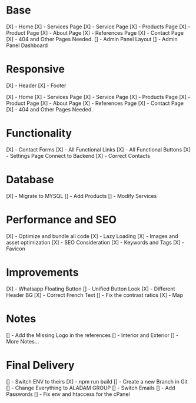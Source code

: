 # Base

[X] - Home
[X] - Services Page
[X] - Service Page
[X] - Products Page
[X] - Product Page
[X] - About Page
[X] - References Page
[X] - Contact Page
[X] - 404 and Other Pages Needed.
[] - Admin Panel Layout
[] - Admin Panel Dashboard

# Responsive

[X] - Header
[X] - Footer

[X] - Home
[X] - Services Page
[X] - Service Page
[X] - Products Page
[X] - Product Page
[X] - About Page
[X] - References Page
[X] - Contact Page
[X] - 404 and Other Pages Needed.

# Functionality

[X] - Contact Forms
[X] - All Functional Links
[X] - All Functional Buttons
[X] - Settings Page Connect to Backend
[X] - Correct Contacts

# Database

[X] - Migrate to MYSQL
[] - Add Products
[] - Modify Services

# Performance and SEO

[X] - Optimize and bundle all code
[X] - Lazy Loading
[X] - Images and asset optimization
[X] - SEO Consideration
[X] - Keywords and Tags
[X] - Favicon

# Improvements

[X] - Whatsapp Floating Button
[] - Unified Button Look
[X] - Different Header BG
[X] - Correct French Text
[] - Fix the contrast ratios
[X] - Map

# Notes

[] - Add the Missing Logo in the references
[] - Interior and Exterior
[] - More Notes...

# Final Delivery

[] - Switch ENV to theirs
[X] - npm run build
[] - Create a new Branch in Git 
[] - Change Everything to ALADAM GROUP
[] - Switch Emails
[] - Add Passwords
[] - Fix env and htaccess for the cPanel
